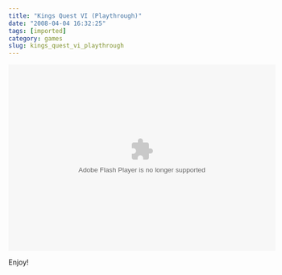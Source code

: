 ```yaml
---
title: "Kings Quest VI (Playthrough)"
date: "2008-04-04 16:32:25"
tags: [imported]
category: games
slug: kings_quest_vi_playthrough
---
```

	
<object width="530" height="370"><param name="movie" value="http://www.youtube.com/p/9E675515953A304B"></param><embed src="http://www.youtube.com/p/9E675515953A304B" type="application/x-shockwave-flash" width="530" height="370"></embed></object>

Enjoy!
